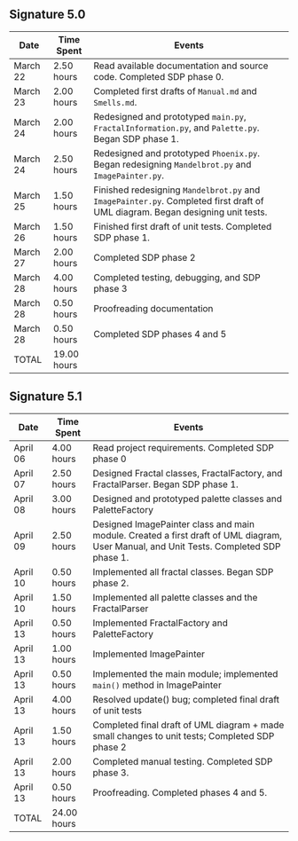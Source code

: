 ## Signature 5.0

| Date     | Time Spent  | Events
|----------|-------------|--------------------
| March 22 | 2.50 hours  | Read available documentation and source code. Completed SDP phase 0.
| March 23 | 2.00 hours  | Completed first drafts of `Manual.md` and `Smells.md`.
| March 24 | 2.00 hours  | Redesigned and prototyped `main.py`, `FractalInformation.py`, and `Palette.py`. Began SDP phase 1.
| March 24 | 2.50 hours  | Redesigned and prototyped `Phoenix.py`. Began redesigning `Mandelbrot.py` and `ImagePainter.py`.
| March 25 | 1.50 hours  | Finished redesigning `Mandelbrot.py` and `ImagePainter.py`. Completed first draft of UML diagram. Began designing unit tests.
| March 26 | 1.50 hours  | Finished first draft of unit tests. Completed SDP phase 1.
| March 27 | 2.00 hours  | Completed SDP phase 2
| March 28 | 4.00 hours  | Completed testing, debugging, and SDP phase 3
| March 28 | 0.50 hours  | Proofreading documentation
| March 28 | 0.50 hours  | Completed SDP phases 4 and 5
| TOTAL    | 19.00 hours | 



## Signature 5.1

| Date     | Time Spent  | Events
|----------|-------------|--------------------
| April 06 | 4.00 hours  | Read project requirements. Completed SDP phase 0
| April 07 | 2.50 hours  | Designed Fractal classes, FractalFactory, and FractalParser. Began SDP phase 1.
| April 08 | 3.00 hours  | Designed and prototyped palette classes and PaletteFactory
| April 09 | 2.50 hours  | Designed ImagePainter class and main module. Created a first draft of UML diagram, User Manual, and Unit Tests. Completed SDP phase 1.
| April 10 | 0.50 hours  | Implemented all fractal classes. Began SDP phase 2.
| April 10 | 1.50 hours  | Implemented all palette classes and the FractalParser
| April 13 | 0.50 hours  | Implemented FractalFactory and PaletteFactory
| April 13 | 1.00 hours  | Implemented ImagePainter
| April 13 | 0.50 hours  | Implemented the main module; implemented `main()` method in ImagePainter
| April 13 | 4.00 hours  | Resolved update() bug; completed final draft of unit tests
| April 13 | 1.50 hours  | Completed final draft of UML diagram + made small changes to unit tests; Completed SDP phase 2
| April 13 | 2.00 hours  | Completed manual testing. Completed SDP phase 3.
| April 13 | 0.50 hours  | Proofreading. Completed phases 4 and 5.
| TOTAL    | 24.00 hours | 
